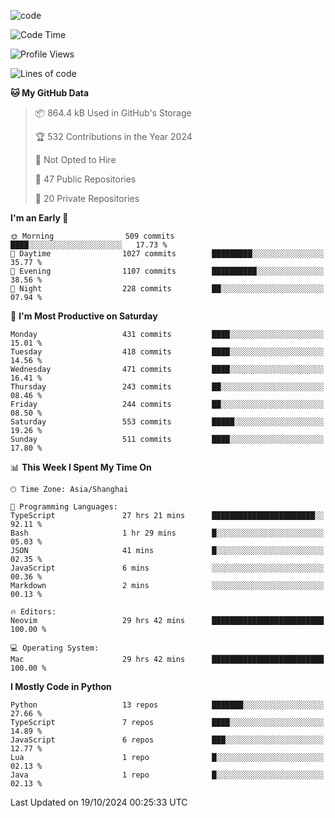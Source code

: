
<!--
**liuyaanng/liuyaanng** is a ✨ _special_ ✨ repository because its `README.md` (this file) appears on your GitHub profile.

Here are some ideas to get you started:

- 🔭 I’m currently working on ...
- 🌱 I’m currently learning ...
- 👯 I’m looking to collaborate on ...
- 🤔 I’m looking for help with ...
- 💬 Ask me about ...
- 📫 How to reach me: ...
- 😄 Pronouns: ...
- ⚡ Fun fact: ...
-->


![code](https://cdn.jsdelivr.net/gh/liuyaanng/liuyaanng@1.0/code.gif) 

<!--START_SECTION:waka-->
![Code Time](http://img.shields.io/badge/Code%20Time-940%20hrs%2025%20mins-blue)

![Profile Views](http://img.shields.io/badge/Profile%20Views-0-blue)

![Lines of code](https://img.shields.io/badge/From%20Hello%20World%20I%27ve%20Written-14.8%20million%20lines%20of%20code-blue)

**🐱 My GitHub Data** 

> 📦 864.4 kB Used in GitHub's Storage 
 > 
> 🏆 532 Contributions in the Year 2024
 > 
> 🚫 Not Opted to Hire
 > 
> 📜 47 Public Repositories 
 > 
> 🔑 20 Private Repositories 
 > 
**I'm an Early 🐤** 

```text
🌞 Morning                509 commits         ████░░░░░░░░░░░░░░░░░░░░░   17.73 % 
🌆 Daytime                1027 commits        █████████░░░░░░░░░░░░░░░░   35.77 % 
🌃 Evening                1107 commits        ██████████░░░░░░░░░░░░░░░   38.56 % 
🌙 Night                  228 commits         ██░░░░░░░░░░░░░░░░░░░░░░░   07.94 % 
```
📅 **I'm Most Productive on Saturday** 

```text
Monday                   431 commits         ████░░░░░░░░░░░░░░░░░░░░░   15.01 % 
Tuesday                  418 commits         ████░░░░░░░░░░░░░░░░░░░░░   14.56 % 
Wednesday                471 commits         ████░░░░░░░░░░░░░░░░░░░░░   16.41 % 
Thursday                 243 commits         ██░░░░░░░░░░░░░░░░░░░░░░░   08.46 % 
Friday                   244 commits         ██░░░░░░░░░░░░░░░░░░░░░░░   08.50 % 
Saturday                 553 commits         █████░░░░░░░░░░░░░░░░░░░░   19.26 % 
Sunday                   511 commits         ████░░░░░░░░░░░░░░░░░░░░░   17.80 % 
```


📊 **This Week I Spent My Time On** 

```text
🕑︎ Time Zone: Asia/Shanghai

💬 Programming Languages: 
TypeScript               27 hrs 21 mins      ███████████████████████░░   92.11 % 
Bash                     1 hr 29 mins        █░░░░░░░░░░░░░░░░░░░░░░░░   05.03 % 
JSON                     41 mins             █░░░░░░░░░░░░░░░░░░░░░░░░   02.35 % 
JavaScript               6 mins              ░░░░░░░░░░░░░░░░░░░░░░░░░   00.36 % 
Markdown                 2 mins              ░░░░░░░░░░░░░░░░░░░░░░░░░   00.13 % 

🔥 Editors: 
Neovim                   29 hrs 42 mins      █████████████████████████   100.00 % 

💻 Operating System: 
Mac                      29 hrs 42 mins      █████████████████████████   100.00 % 
```

**I Mostly Code in Python** 

```text
Python                   13 repos            ███████░░░░░░░░░░░░░░░░░░   27.66 % 
TypeScript               7 repos             ████░░░░░░░░░░░░░░░░░░░░░   14.89 % 
JavaScript               6 repos             ███░░░░░░░░░░░░░░░░░░░░░░   12.77 % 
Lua                      1 repo              █░░░░░░░░░░░░░░░░░░░░░░░░   02.13 % 
Java                     1 repo              █░░░░░░░░░░░░░░░░░░░░░░░░   02.13 % 
```




 Last Updated on 19/10/2024 00:25:33 UTC
<!--END_SECTION:waka-->
